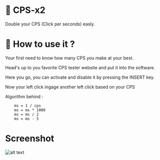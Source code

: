 # :flying_disc: CPS-x2
Double your CPS (Click per seconds) easly.

# :round_pushpin: How to use it ?
Your first need to know how many CPS you make at your best.

Head's up to you favorite CPS tester website and put it into the software.

Here you go, you can activate and disable it by pressing the INSERT key.

Now your left click ingage another left click based on your CPS

Algorithm behind :

        ms = 1 / cps
        ms = ms * 1000
        ms = ms / 2
        ms = ms - 5


# Screenshot
![alt text](https://i.imgur.com/yjAWpJn.png)
